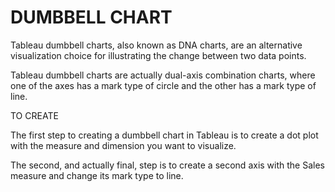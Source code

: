 # DUMBBELL CHART
Tableau dumbbell charts, also known as DNA charts, are an alternative visualization choice for illustrating the change between two data points. 

Tableau dumbbell charts are actually dual-axis combination charts, where one of the axes has a mark type of circle and the other has a mark type of line. 

TO CREATE 

The first step to creating a dumbbell chart in Tableau is to create a dot plot with the measure and dimension you want to visualize. 

The second, and actually final, step is to create a second axis with the Sales measure and change its mark type to line. 

